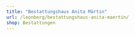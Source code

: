 ```yaml
---
title: "Bestattungshaus Anita Märtin"
url: /leonberg/bestattungshaus-anita-maertin/
shop: Bestattungen
---
```

